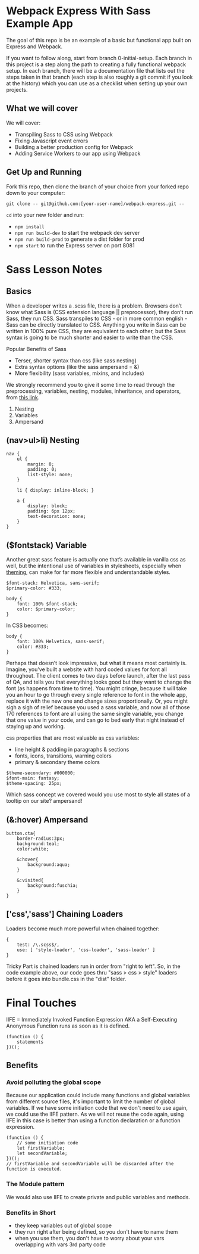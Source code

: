# Webpack Express With Sass Example App

The goal of this repo is be an example of a basic but functional app built on Express and Webpack.

If you want to follow along, start from branch 0-initial-setup. Each branch in this project is a step along the path to creating a fully functional webpack setup. In each branch, there will be a documentation file that lists out the steps taken in that branch (each step is also roughly a git commit if you look at the history) which you can use as a checklist when setting up your own projects. 

## What we will cover

We will cover:

- Transpiling Sass to CSS using Webpack
- Fixing Javascript event errors
- Building a better production config for Webpack
- Adding Service Workers to our app using Webpack

## Get Up and Running

Fork this repo, then clone the branch of your choice from your forked repo down to your computer:

```
git clone -- git@github.com:[your-user-name]/webpack-express.git --
```

`cd` into your new folder and run:
- ```npm install```
- ```npm run build-dev``` to start the webpack dev server
- ```npm run build-prod``` to generate a dist folder for prod
- ```npm start``` to run the Express server on port 8081

# Sass Lesson Notes

## Basics
When a developer writes a .scss file, there is a problem. Browsers don’t know what Sass is (CSS extension language || preprocessor), they don’t run Sass, they run CSS. Sass transpiles to CSS - or in more common english - Sass can be directly translated to CSS. Anything you write in Sass can be written in 100% pure CSS, they are equivalent to each other, but the Sass syntax is going to be much shorter and easier to write than the CSS.

Popular Benefits of Sass
- Terser, shorter syntax than css (like sass nesting) 
- Extra syntax options (like the sass ampersand = &) 
- More flexibility (sass variables, mixins, and includes)

We strongly recommend you to give it some time to read through the preprocessing, variables, nesting, modules, inheritance, and operators, from [this link](https://sass-lang.com/guide).

1. Nesting
2. Variables
3. Ampersand

## (nav>ul>li) Nesting
    nav {
        ul {
            margin: 0;
            padding: 0;
            list-style: none;
        }

        li { display: inline-block; }

        a {
            display: block;
            padding: 6px 12px;
            text-decoration: none;
        }
    }

## ($fontstack) Variable
Another great sass feature is actually one that’s available in vanilla css as well, but the intentional use of variables in stylesheets, especially when [theming](https://css-tricks.com/css-custom-properties-theming/), can make for far more flexible and understandable styles.

    $font-stack: Helvetica, sans-serif;
    $primary-color: #333;

    body {
        font: 100% $font-stack;
        color: $primary-color;
    }

In CSS becomes:

    body {
        font: 100% Helvetica, sans-serif;
        color: #333;
    }

Perhaps that doesn’t look impressive, but what it means most certainly is. Imagine, you’ve built a website with hard coded values for font all throughout. The client comes to two days before launch, after the last pass of QA, and tells you that everything looks good but they want to change the font (as happens from time to time). You might cringe, because it will take you an hour to go through every single reference to font in the whole app, replace it with the new one and change sizes proportionally. Or, you might sigh a sigh of relief because you used a sass variable, and now all of those 170 references to font are all using the same single variable, you change that one value in your code, and can go to bed early that night instead of staying up and working.

css properties that are most valuable as css variables:
- line height & padding in paragraphs & sections
- fonts, icons, transitions, warning colors
- primary & secondary theme colors
```
$theme-secondary: #000000;
$font-main: fantasy;
$theme-spacing: 25px;
```

Which sass concept we covered would you use most to style all states of a tooltip on our site? ampersand!

## (&:hover) Ampersand
    button.cta{
        border-radius:3px;
        background:teal;
        color:white;

        &:hover{
            background:aqua;
        }

        &:visited{
            background:fuschia;
        }
    }

## ['css','sass'] Chaining Loaders
Loaders become much more powerful when chained together:
```
{
    test: /\.scss$/,
    use: [ 'style-loader', 'css-loader', 'sass-loader' ]
}
```
Tricky Part is chained loaders run in order from "right to left". So, in the code example above, our code goes thru "sass > css > style" loaders before it goes into bundle.css in the "dist" folder.


# Final Touches
IIFE = Immediately Invoked Function Expression AKA a Self-Executing Anonymous Function runs as soon as it is defined.

    (function () {
        statements  
    })();

## Benefits
### Avoid polluting the global scope 
Because our application could include many functions and global variables from different source files, it's important to limit the number of global variables. If we have some initiation code that we don't need to use again, we could use the IIFE pattern. As we will not reuse the code again, using IIFE in this case is better than using a function declaration or a function expression.


    (function () {
        // some initiation code
        let firstVariable;
        let secondVariable;
    })();
    // firstVariable and secondVariable will be discarded after the function is executed.

### The Module pattern
We would also use IIFE to create private and public variables and methods. 

### Benefits in Short
- they keep variables out of global scope
- they run right after being defined, so you don't have to name them
- when you use them, you don't have to worry about your vars overlapping with vars 3rd party code